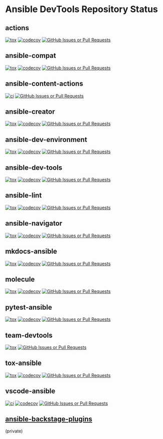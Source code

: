 # Ansible DevTools Repository Status

<!-- prettier-ignore -->

## actions

[![tox](https://github.com/ansible/actions/actions/workflows/tox.yml/badge.svg?event=schedule)](https://github.com/ansible/actions/actions/workflows/tox.yml?query=event%3Aschedule)
[![codecov](https://codecov.io/github/ansible/actions/graph/badge.svg?token=QZKqxsNNsL)](https://codecov.io/github/ansible/actions)
[![GitHub Issues or Pull Requests](https://img.shields.io/github/issues-pr/ansible/actions)](https://github.com/ansible/actions/pulls?q=sort%3Aupdated-desc+is%3Apr+is%3Aopen+-is%3Adraft)

## ansible-compat

[![tox](https://github.com/ansible/ansible-compat/actions/workflows/tox.yml/badge.svg?event=schedule)](https://github.com/ansible/ansible-compat/actions/workflows/tox.yml?query=event%3Aschedule)
[![codecov](https://codecov.io/github/ansible/ansible-compat/graph/badge.svg?token=QZKqxsNNsL)](https://codecov.io/github/ansible/ansible-compat)
[![GitHub Issues or Pull Requests](https://img.shields.io/github/issues-pr/ansible/ansible-compat)](https://github.com/ansible/ansible-compat/pulls?q=sort%3Aupdated-desc+is%3Apr+is%3Aopen+-is%3Adraft)

## ansible-content-actions

[![ci](https://github.com/ansible/ansible-content-actions/actions/workflows/ci.yml/badge.svg?event=schedule)](https://github.com/ansible/ansible-content-actions/actions/workflows/ci.yml?query=event%3Aschedule)
[![GitHub Issues or Pull Requests](https://img.shields.io/github/issues-pr/ansible/ansible-content-actions)](https://github.com/ansible/ansible-content-actions/pulls?q=sort%3Aupdated-desc+is%3Apr+is%3Aopen+-is%3Adraft)


## ansible-creator

[![tox](https://github.com/ansible/ansible-creator/actions/workflows/tox.yml/badge.svg?event=schedule)](https://github.com/ansible/ansible-creator/actions/workflows/tox.yml?query=event%3Aschedule)
[![codecov](https://codecov.io/github/ansible/ansible-creator/graph/badge.svg?token=QZKqxsNNsL)](https://codecov.io/github/ansible/ansible-creator)
[![GitHub Issues or Pull Requests](https://img.shields.io/github/issues-pr/ansible/ansible-creator)](https://github.com/ansible/ansible-creator/pulls?q=sort%3Aupdated-desc+is%3Apr+is%3Aopen+-is%3Adraft)

## ansible-dev-environment

[![tox](https://github.com/ansible/ansible-dev-environment/actions/workflows/tox.yml/badge.svg?event=schedule)](https://github.com/ansible/ansible-dev-environment/actions/workflows/tox.yml?query=event%3Aschedule)
[![codecov](https://codecov.io/github/ansible/ansible-dev-environment/graph/badge.svg?token=QZKqxsNNsL)](https://codecov.io/github/ansible/ansible-dev-environment)
[![GitHub Issues or Pull Requests](https://img.shields.io/github/issues-pr/ansible/ansible-dev-environment)](https://github.com/ansible/ansible-dev-environment/pulls?q=sort%3Aupdated-desc+is%3Apr+is%3Aopen+-is%3Adraft)

## ansible-dev-tools

[![tox](https://github.com/ansible/ansible-dev-tools/actions/workflows/tox.yml/badge.svg?event=schedule)](https://github.com/ansible/ansible-dev-tools/actions/workflows/tox.yml?query=event%3Aschedule)
[![codecov](https://codecov.io/gh/ansible/ansible-dev-tools/graph/badge.svg?token=6QBJQXMS1N)](https://codecov.io/gh/ansible/ansible-dev-tools)
[![GitHub Issues or Pull Requests](https://img.shields.io/github/issues-pr/ansible/ansible-dev-tools)](https://github.com/ansible/ansible-dev-tools/pulls?q=sort%3Aupdated-desc+is%3Apr+is%3Aopen+-is%3Adraft)

## ansible-lint

[![tox](https://github.com/ansible/ansible-lint/actions/workflows/tox.yml/badge.svg?event=schedule)](https://github.com/ansible/ansible-lint/actions/workflows/tox.yml?query=event%3Aschedule)
[![codecov](https://codecov.io/github/ansible/ansible-lint/graph/badge.svg?token=QZKqxsNNsL)](https://codecov.io/github/ansible/ansible-lint)
[![GitHub Issues or Pull Requests](https://img.shields.io/github/issues-pr/ansible/ansible-lint)](https://github.com/ansible/ansible-lint/pulls?q=sort%3Aupdated-desc+is%3Apr+is%3Aopen+-is%3Adraft)

## ansible-navigator

[![tox](https://github.com/ansible/ansible-navigator/actions/workflows/tox.yml/badge.svg?event=schedule)](https://github.com/ansible/ansible-navigator/actions/workflows/tox.yml?query=event%3Aschedule)
[![codecov](https://codecov.io/github/ansible/ansible-navigator/graph/badge.svg?token=QZKqxsNNsL)](https://codecov.io/github/ansible/ansible-navigator)
[![GitHub Issues or Pull Requests](https://img.shields.io/github/issues-pr/ansible/ansible-navigator)](https://github.com/ansible/ansible-navigator/pulls?q=sort%3Aupdated-desc+is%3Apr+is%3Aopen+-is%3Adraft)

## mkdocs-ansible

[![tox](https://github.com/ansible/mkdocs-ansible/actions/workflows/tox.yml/badge.svg?event=schedule)](https://github.com/ansible/mkdocs-ansible/actions/workflows/tox.yml?query=event%3Aschedule)
[![codecov](https://codecov.io/github/ansible/mkdocs-ansible/graph/badge.svg?token=IFMLA7082I)](https://codecov.io/github/ansible/mkdocs-ansible)
[![GitHub Issues or Pull Requests](https://img.shields.io/github/issues-pr/ansible/mkdocs-ansible)](https://github.com/ansible/mkdocs-ansible/pulls?q=sort%3Aupdated-desc+is%3Apr+is%3Aopen+-is%3Adraft)

## molecule
[![tox](https://github.com/ansible/molecule/actions/workflows/tox.yml/badge.svg?event=schedule)](https://github.com/ansible/molecule/actions/workflows/tox.yml?query=event%3Aschedule)
[![codecov](https://codecov.io/github/ansible/molecule/graph/badge.svg?token=QZKqxsNNsL)](https://codecov.io/github/ansible/molecule)
[![GitHub Issues or Pull Requests](https://img.shields.io/github/issues-pr/ansible/molecule)](https://github.com/ansible/molecule/pulls?q=sort%3Aupdated-desc+is%3Apr+is%3Aopen+-is%3Adraft)

## pytest-ansible
[![tox](https://github.com/ansible/pytest-ansible/actions/workflows/tox.yml/badge.svg?event=schedule)](https://github.com/ansible/pytest-ansible/actions/workflows/tox.yml?query=event%3Aschedule)
[![codecov](https://codecov.io/github/ansible/pytest-ansible/graph/badge.svg?token=QZKqxsNNsL)](https://codecov.io/github/ansible/pytest-ansible)
[![GitHub Issues or Pull Requests](https://img.shields.io/github/issues-pr/ansible/pytest-ansible)](https://github.com/ansible/pytest-ansible/pulls?q=sort%3Aupdated-desc+is%3Apr+is%3Aopen+-is%3Adraft)

## team-devtools
[![tox](https://github.com/ansible/team-devtools/actions/workflows/test.yml/badge.svg?event=schedule)](https://github.com/ansible/team-devtools/actions/workflows/test.yml?query=event%3Aschedule)
[![GitHub Issues or Pull Requests](https://img.shields.io/github/issues-pr/ansible/team-devtools)](https://github.com/ansible/team-devtools/pulls?q=sort%3Aupdated-desc+is%3Apr+is%3Aopen+-is%3Adraft)

## tox-ansible
[![tox](https://github.com/ansible/tox-ansible/actions/workflows/tox.yml/badge.svg?event=schedule)](https://github.com/ansible/tox-ansible/actions/workflows/tox.yml?query=event%3Aschedule)
[![codecov](https://codecov.io/github/ansible/tox-ansible/graph/badge.svg?token=QZKqxsNNsL)](https://codecov.io/github/ansible/tox-ansible)
[![GitHub Issues or Pull Requests](https://img.shields.io/github/issues-pr/ansible/tox-ansible)](https://github.com/ansible/tox-ansible/pulls?q=sort%3Aupdated-desc+is%3Apr+is%3Aopen+-is%3Adraft)

## vscode-ansible
[![ci](https://github.com/ansible/vscode-ansible/actions/workflows/ci.yaml/badge.svg?event=schedule)](https://github.com/ansible/vscode-ansible/actions/workflows/ci.yaml?query=event%3Aschedule)
[![codecov](https://codecov.io/github/ansible/vscode-ansible/graph/badge.svg?token=QZKqxsNNsL)](https://codecov.io/github/ansible/vscode-ansible)
[![GitHub Issues or Pull Requests](https://img.shields.io/github/issues-pr/ansible/vscode-ansible)](https://github.com/ansible/vscode-ansible/pulls?q=sort%3Aupdated-desc+is%3Apr+is%3Aopen+-is%3Adraft)

## [ansible-backstage-plugins](https://github.com/ansible/ansible-backstage-plugins)
(private)
